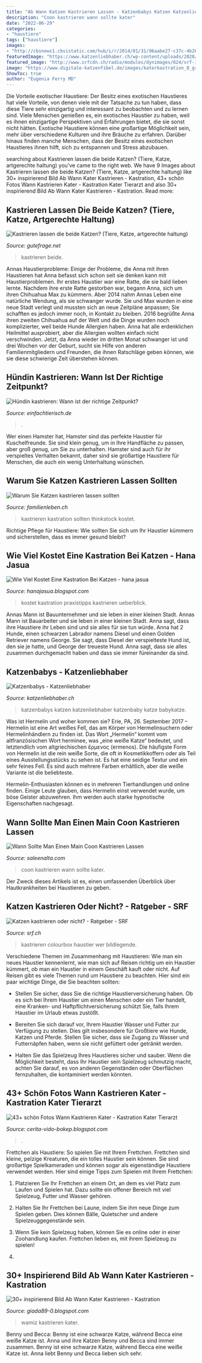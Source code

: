 ```yaml
---
title: "Ab Wann Katzen Kastrieren Lassen - Katzenbabys Katzen Katzenliebhaber Katzenbaby Katze Babykatze"
description: "Coon kastrieren wann sollte kater"
date: "2022-06-29"
categories:
- "haustiere"
tags: ["haustiere"]
images:
- "http://cbsnews1.cbsistatic.com/hub/i/r/2014/01/31/96aabe27-c37c-4b26-8832-d3ca5b34bae5/thumbnail/1200x630/ffdf72ab52c8a9994e2ab091c07b2b6c/meatballap544102687518.jpg"
featuredImage: "https://www.katzenliebhaber.ch/wp-content/uploads/2020/01/BBP_1911.jpg"
featured_image: "http://www.srfcdn.ch/radio/modules/dynimages/624/srf-1/2014/01/diverses/185139.140123_ratgeber_colourbox.jpg"
image: "https://www.digitale-katzenfibel.de/images/katerkastration_8_gross.jpg"
ShowToc: true
author: "Eugenia Ferry MD"
---
```



Die Vorteile exotischer Haustiere: Der Besitz eines exotischen Haustieres hat viele Vorteile, von denen viele mit der Tatsache zu tun haben, dass diese Tiere sehr einzigartig und interessant zu beobachten und zu lernen sind.
Viele Menschen genießen es, ein exotisches Haustier zu haben, weil es ihnen einzigartige Perspektiven und Erfahrungen bietet, die sie sonst nicht hätten. Exotische Haustiere können eine großartige Möglichkeit sein, mehr über verschiedene Kulturen und ihre Bräuche zu erfahren. Darüber hinaus finden manche Menschen, dass der Besitz eines exotischen Haustieres ihnen hilft, sich zu entspannen und Stress abzubauen.

	

		
searching about Kastrieren lassen die beide Katzen? (Tiere, Katze, artgerechte haltung) you've came to the right web. We have 9 Images about Kastrieren lassen die beide Katzen? (Tiere, Katze, artgerechte haltung) like 30+ inspirierend Bild Ab Wann Kater Kastrieren - Kastration, 43+ schön Fotos Wann Kastrieren Kater - Kastration Kater Tierarzt and also 30+ inspirierend Bild Ab Wann Kater Kastrieren - Kastration. Read more:
		
    
## Kastrieren Lassen Die Beide Katzen? (Tiere, Katze, Artgerechte Haltung)

<img loading=lazy src="https://images.gutefrage.net/media/fragen-antworten/bilder/408598280/4_full.jpg?v=1625576833000" onerror="this.onerror=null;this.src='https://tse2.mm.bing.net/th?id=OIP.FQt5nLmeZ6hCSZM5oSGCpgHaFQ&amp;pid=15.1';" alt="Kastrieren lassen die beide Katzen? (Tiere, Katze, artgerechte haltung)">

_Source: gutefrage.net_

>kastrieren beide. 

	

Annas Haustierprobleme: Einige der Probleme, die Anna mit ihren Haustieren hat
Anna befasst sich schon seit sie denken kann mit Haustierproblemen. Ihr erstes Haustier war eine Ratte, die sie bald lieben lernte. Nachdem ihre erste Ratte gestorben war, begann Anna, sich um ihren Chihuahua Max zu kümmern. Aber 2014 nahm Annas Leben eine natürliche Wendung, als sie schwanger wurde. Sie und Max wurden in eine neue Stadt verlegt und mussten sich an neue Zeitpläne anpassen; Sie schafften es jedoch immer noch, in Kontakt zu bleiben. 2016 begrüßte Anna ihren zweiten Chihuahua auf der Welt und die Dinge wurden noch komplizierter, weil beide Hunde Allergien haben. Anna hat alle erdenklichen Heilmittel ausprobiert, aber die Allergien wollten einfach nicht verschwinden. Jetzt, da Anna wieder im dritten Monat schwanger ist und drei Wochen vor der Geburt, sucht sie Hilfe von anderen Familienmitgliedern und Freunden, die ihnen Ratschläge geben können, wie sie diese schwierige Zeit überstehen können.

    
## Hündin Kastrieren: Wann Ist Der Richtige Zeitpunkt?

<img loading=lazy src="https://einfachtierisch.de/media/cache/article_main_image/cms/2015/05/junger-australian-shepherd-hund-shutterstock-Shooty-Photography.jpg?266705" onerror="this.onerror=null;this.src='https://tse1.mm.bing.net/th?id=OIP.95bfknSA5cX8aerJSeTmKgHaFh&amp;pid=15.1';" alt="Hündin kastrieren: Wann ist der richtige Zeitpunkt?">

_Source: einfachtierisch.de_

>. 

	

Wer einen Hamster hat,
Hamster sind das perfekte Haustier für Kuschelfreunde. Sie sind klein genug, um in Ihre Handfläche zu passen, aber groß genug, um Sie zu unterhalten. Hamster sind auch für ihr verspieltes Verhalten bekannt, daher sind sie großartige Haustiere für Menschen, die auch ein wenig Unterhaltung wünschen.

    
## Warum Sie Katzen Kastrieren Lassen Sollten

<img loading=lazy src="https://www.familienleben.ch/images/Artikelbilderneu/Leben/Thinkstock%2CiStock_SIBAS_minich_600x346.jpg" onerror="this.onerror=null;this.src='https://tse4.mm.bing.net/th?id=OIP.yC7sQ2-kjqFUFwdvZCPXWgHaER&amp;pid=15.1';" alt="Warum Sie Katzen kastrieren lassen sollten">

_Source: familienleben.ch_

>kastrieren kastration sollten thinkstock kostet. 

	

Richtige Pflege für Haustiere: Wie sollten Sie sich um Ihr Haustier kümmern und sicherstellen, dass es immer gesund bleibt?

    
## Wie Viel Kostet Eine Kastration Bei Katzen - Hana Jasua

<img loading=lazy src="https://praxistipps.s3.amazonaws.com/2020-05/Männliche Katze Cropped.jpg" onerror="this.onerror=null;this.src='https://tse4.mm.bing.net/th?id=OIP.lJllOGRu5Yotl3baWChGVQHaEK&amp;pid=15.1';" alt="Wie Viel Kostet Eine Kastration Bei Katzen - hana jasua">

_Source: hanajasua.blogspot.com_

>kostet kastration praxistipps kastrieren ueberblick. 

	

Annas Mann ist Bauunternehmer und sie leben in einer kleinen Stadt.
Annas Mann ist Bauarbeiter und sie leben in einer kleinen Stadt. Anna sagt, dass ihre Haustiere ihr Leben sind und sie alles für sie tun würde. Anna hat 2 Hunde, einen schwarzen Labrador namens Diesel und einen Golden Retriever namens George. Sie sagt, dass Diesel der verspielteste Hund ist, den sie je hatte, und George der treueste Hund. Anna sagt, dass sie alles zusammen durchgemacht haben und dass sie immer füreinander da sind.

    
## Katzenbabys - Katzenliebhaber

<img loading=lazy src="https://www.katzenliebhaber.ch/wp-content/uploads/2020/01/BBP_1911.jpg" onerror="this.onerror=null;this.src='https://tse1.mm.bing.net/th?id=OIP.zjPSWA5oEHYnx-7iKI3paQHaE7&amp;pid=15.1';" alt="Katzenbabys - Katzenliebhaber">

_Source: katzenliebhaber.ch_

>katzenbabys katzen katzenliebhaber katzenbaby katze babykatze. 

	

Was ist Hermelin und woher kommen sie?
Erie, PA, 26. September 2017 – Hermelin ist eine Art weißes Fell, das am Körper von Hermelinsuchern oder Hermelinhändlern zu finden ist. Das Wort „Hermelin“ kommt vom altfranzösischen Wort herminee, was „eine weiße Katze“ bedeutet, und letztendlich vom altgriechischen ἔρμενος (ermenos).
Die häufigste Form von Hermelin ist die rein weiße Sorte, die oft in Kosmetikkoffern oder als Teil eines Ausstellungsstücks zu sehen ist. Es hat eine seidige Textur und ein sehr feines Fell. Es sind auch mehrere Farben erhältlich, aber die weiße Variante ist die beliebteste.

Hermelin-Enthusiasten können es in mehreren Tierhandlungen und online finden. Einige Leute glauben, dass Hermelin einst verwendet wurde, um böse Geister abzuwehren. Ihm werden auch starke hypnotische Eigenschaften nachgesagt.

    
## Wann Sollte Man Einen Main Coon Kastrieren Lassen

<img loading=lazy src="http://cbsnews1.cbsistatic.com/hub/i/r/2014/01/31/96aabe27-c37c-4b26-8832-d3ca5b34bae5/thumbnail/1200x630/ffdf72ab52c8a9994e2ab091c07b2b6c/meatballap544102687518.jpg" onerror="this.onerror=null;this.src='https://tse2.mm.bing.net/th?id=OIP.j_bdwmlflAAoebYm-uj5ZgHaD4&amp;pid=15.1';" alt="Wann Sollte Man Einen Main Coon Kastrieren Lassen">

_Source: saleenalta.com_

>coon kastrieren wann sollte kater. 

	

Der Zweck dieses Artikels ist es, einen umfassenden Überblick über Hautkrankheiten bei Haustieren zu geben.

    
## Katzen Kastrieren Oder Nicht? - Ratgeber - SRF

<img loading=lazy src="http://www.srfcdn.ch/radio/modules/dynimages/624/srf-1/2014/01/diverses/185139.140123_ratgeber_colourbox.jpg" onerror="this.onerror=null;this.src='https://tse1.mm.bing.net/th?id=OIP.SBzMsfIgzUvlHS_GI8phMQHaEK&amp;pid=15.1';" alt="Katzen kastrieren oder nicht? - Ratgeber - SRF">

_Source: srf.ch_

>kastrieren colourbox haustier wer bildlegende. 

	

Verschiedene Themen im Zusammenhang mit Haustieren: Wie man ein neues Haustier kennenlernt, wie man sich auf Reisen richtig um ein Haustier kümmert, ob man ein Haustier in einem Geschäft kauft oder nicht.
Auf Reisen gibt es viele Themen rund um Haustiere zu beachten. Hier sind ein paar wichtige Dinge, die Sie beachten sollten:
- Stellen Sie sicher, dass Sie die richtige Haustierversicherung haben. Ob es sich bei Ihrem Haustier um einen Menschen oder ein Tier handelt, eine Kranken- und Haftpflichtversicherung schützt Sie, falls Ihrem Haustier im Urlaub etwas zustößt.

- Bereiten Sie sich darauf vor, Ihrem Haustier Wasser und Futter zur Verfügung zu stellen. Dies gilt insbesondere für Großtiere wie Hunde, Katzen und Pferde. Stellen Sie sicher, dass sie Zugang zu Wasser und Futternäpfen haben, wenn sie nicht gefüttert oder getränkt werden.

- Halten Sie das Spielzeug Ihres Haustieres sicher und sauber. Wenn die Möglichkeit besteht, dass Ihr Haustier sein Spielzeug schmutzig macht, achten Sie darauf, es von anderen Gegenständen oder Oberflächen fernzuhalten, die kontaminiert werden könnten.

    
## 43+ Schön Fotos Wann Kastrieren Kater - Kastration Kater Tierarzt

<img loading=lazy src="https://www.digitale-katzenfibel.de/images/katerkastration_8_gross.jpg" onerror="this.onerror=null;this.src='https://tse1.mm.bing.net/th?id=OIP.61L6G8NQX_AYmLs_1qvqXQHaFj&amp;pid=15.1';" alt="43+ schön Fotos Wann Kastrieren Kater - Kastration Kater Tierarzt">

_Source: cerita-vido-bokep.blogspot.com_

>. 

	

Frettchen als Haustiere: So spielen Sie mit Ihrem Frettchen.
Frettchen sind kleine, pelzige Kreaturen, die ein tolles Haustier sein können. Sie sind großartige Spielkameraden und können sogar als eigenständige Haustiere verwendet werden. Hier sind einige Tipps zum Spielen mit Ihrem Frettchen:
1. Platzieren Sie Ihr Frettchen an einem Ort, an dem es viel Platz zum Laufen und Spielen hat. Dazu sollte ein offener Bereich mit viel Spielzeug, Futter und Wasser gehören.

2. Halten Sie Ihr Frettchen bei Laune, indem Sie ihm neue Dinge zum Spielen geben. Dies können Bälle, Quietscher und andere Spielzeuggegenstände sein.

3. Wenn Sie kein Spielzeug haben, können Sie es online oder in einer Zoohandlung kaufen. Frettchen lieben es, mit ihrem Spielzeug zu spielen!

4.

    
## 30+ Inspirierend Bild Ab Wann Kater Kastrieren - Kastration

<img loading=lazy src="https://cdn.wamiz.fr/article/images/WAMIZ DE/Katze nach OP.jpg" onerror="this.onerror=null;this.src='https://tse2.mm.bing.net/th?id=OIP.vDWytSauWTfDZ0fOpun6kQHaD4&amp;pid=15.1';" alt="30+ inspirierend Bild Ab Wann Kater Kastrieren - Kastration">

_Source: giada89-0.blogspot.com_

>wamiz kastrieren kater. 

	

Benny und Becca: Benny ist eine schwarze Katze, während Becca eine weiße Katze ist.
Anna und ihre Katzen Benny und Becca sind immer zusammen. Benny ist eine schwarze Katze, während Becca eine weiße Katze ist. Anna liebt Benny und Becca lieben sich sehr.


